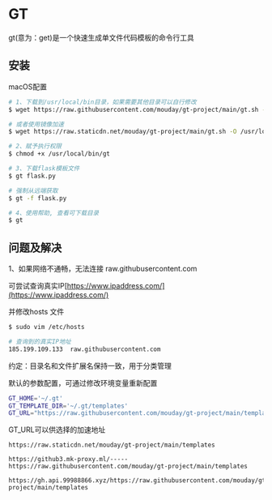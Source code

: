 # GT

gt(意为：get)是一个快速生成单文件代码模板的命令行工具

## 安装 

macOS配置

```bash
# 1、下载到/usr/local/bin目录，如果需要其他目录可以自行修改
$ wget https://raw.githubusercontent.com/mouday/gt-project/main/gt.sh -O /usr/local/bin/gt

# 或者使用镜像加速
$ wget https://raw.staticdn.net/mouday/gt-project/main/gt.sh -O /usr/local/bin/gt

# 2、赋予执行权限
$ chmod +x /usr/local/bin/gt

# 3、下载flask模板文件
$ gt flask.py

# 强制从远端获取
$ gt -f flask.py

# 4、使用帮助, 查看可下载目录
$ gt

```

## 问题及解决

1、如果网络不通畅，无法连接 raw.githubusercontent.com

可尝试查询真实IP[https://www.ipaddress.com/](https://www.ipaddress.com/)

并修改hosts 文件
```bash
$ sudo vim /etc/hosts

# 查询到的真实IP地址
185.199.109.133  raw.githubusercontent.com
```

约定：目录名和文件扩展名保持一致，用于分类管理

默认的参数配置，可通过修改环境变量重新配置
```bash
GT_HOME='~/.gt'
GT_TEMPLATE_DIR='~/.gt/templates'
GT_URL="https://raw.githubusercontent.com/mouday/gt-project/main/templates"
```

GT_URL可以供选择的加速地址
```
https://raw.staticdn.net/mouday/gt-project/main/templates

https://github3.mk-proxy.ml/-----https://raw.githubusercontent.com/mouday/gt-project/main/templates

https://gh.api.99988866.xyz/https://raw.githubusercontent.com/mouday/gt-project/main/templates

```